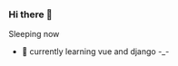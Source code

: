 ### Hi there 👋
Sleeping now
<!--
**PrinceMad/PrinceMad** is a ✨ _special_ ✨ repository because its `README.md` (this file) appears on your GitHub profile.
-->

- 🌱 currently learning vue and django -_-

